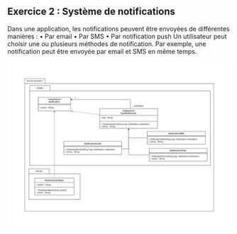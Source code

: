## Exercice 2 : Système de notifications
Dans une application, les notifications peuvent être envoyées de différentes manières :
• Par email
• Par SMS
• Par notification push
Un utilisateur peut choisir une ou plusieurs méthodes de notification. Par exemple, une
notification peut être envoyée par email et SMS en même temps.

<img src="assets/uml/DesignPatternDecoratorExo2.drawio.png">
